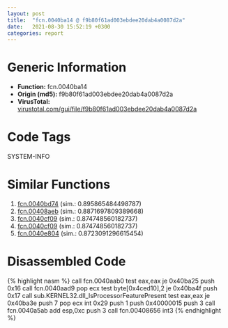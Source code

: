 ```yaml
---
layout: post
title:  "fcn.0040ba14 @ f9b80f61ad003ebdee20dab4a0087d2a"
date:   2021-08-30 15:52:19 +0300
categories: report
---
```


# Generic Information
- **Function:** fcn.0040ba14
- **Origin (md5):** f9b80f61ad003ebdee20dab4a0087d2a
- **VirusTotal:** [virustotal.com/gui/file/f9b80f61ad003ebdee20dab4a0087d2a][virustotal_ref]

# Code Tags
<span class="tag" id="SYSTEM-INFO">SYSTEM-INFO</span>


# Similar Functions

1. [fcn.0040bd74][similar_1_ref] (sim.: 0.895865484498787)
2. [fcn.00408aeb][similar_2_ref] (sim.: 0.8871697809389668)
3. [fcn.0040cf09][similar_3_ref] (sim.: 0.874748560182737)
4. [fcn.0040cf09][similar_4_ref] (sim.: 0.874748560182737)
5. [fcn.0040e804][similar_5_ref] (sim.: 0.8723091296615454)


# Disassembled Code

{% highlight nasm %}
call fcn.0040aab0
test eax,eax
je 0x40ba25
push 0x16
call fcn.0040aad9
pop ecx
test byte[0x4ced10],2
je 0x40ba4f
push 0x17
call sub.KERNEL32.dll_IsProcessorFeaturePresent
test eax,eax
je 0x40ba3e
push 7
pop ecx
int 0x29
push 1
push 0x40000015
push 3
call fcn.0040a5ab
add esp,0xc
push 3
call fcn.00408656
int3 
{% endhighlight %}


[similar_1_ref]: /report/fcn.0040bd74@1fd683a7f72f257d6d6de6e845d6c40a
[similar_2_ref]: /report/fcn.00408aeb@fca52b995e756cff97168f6fef94b37d
[similar_3_ref]: /report/fcn.0040cf09@b8b9b802e96d8e813c605554cf6f7018
[similar_4_ref]: /report/fcn.0040cf09@617bd594ba13d0dcc08a315774c342d4
[similar_5_ref]: /report/fcn.0040e804@dd7278b699f8b751b4e28f3abe51fa08
[virustotal_ref]: https://www.virustotal.com/gui/file/f9b80f61ad003ebdee20dab4a0087d2a